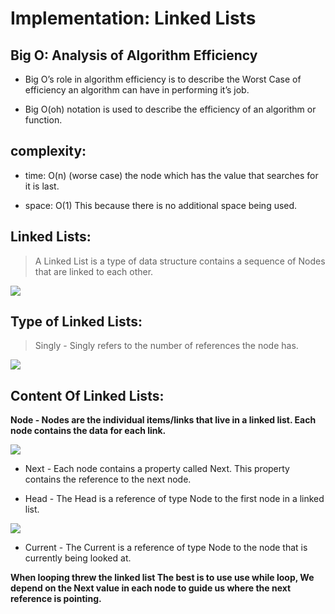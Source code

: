 # Implementation: Linked Lists

## Big O: Analysis of Algorithm Efficiency

- Big O’s role in algorithm efficiency is to describe the Worst Case of efficiency an algorithm can have in performing it’s job.

- Big O(oh) notation is used to describe the efficiency of an algorithm or function. 

## complexity:

- time: O(n) (worse case) the node which has the value that searches for it is last.

- space: O(1) This because there is no additional space being used.


## Linked Lists:

>A Linked List is a type of data structure contains a sequence of Nodes that are linked to each other. 

![](https://www.scientecheasy.com/wp-content/uploads/2018/12/Java-LinkedList.png)


## Type of Linked Lists:

> Singly - Singly refers to the number of references the node has.

![](https://media.geeksforgeeks.org/wp-content/uploads/singly-linkedlist.png)


## Content Of Linked Lists:

**Node - Nodes are the individual items/links that live in a linked list. Each node contains the data for each link.**

![](https://res.cloudinary.com/practicaldev/image/fetch/s--hRoBhSsZ--/c_limit%2Cf_auto%2Cfl_progressive%2Cq_auto%2Cw_880/https://dev-to-uploads.s3.amazonaws.com/i/sbzf3hz07azamnxapyp1.png)

- Next - Each node contains a property called Next. This property contains the reference to the next node.

- Head - The Head is a reference of type Node to the first node in a linked list.

![](https://www.cs.usfca.edu/~srollins/courses/cs112-f07/web/notes/linkedlists/ll3.gif)

- Current - The Current is a reference of type Node to the node that is currently being looked at. 

**When looping threw the linked list The best is to use use while loop, We depend on the Next value in each node to guide us where the next reference is pointing.**
